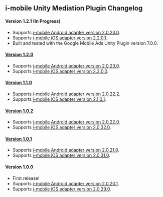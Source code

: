## i-mobile Unity Mediation Plugin Changelog

#### Version 1.2.1 (In Progress)
- Supports [i-mobile Android adapter version 2.0.23.0](https://github.com/googleads/googleads-mobile-android-mediation/blob/master/ThirdPartyAdapters/imobile/CHANGELOG.md#version-20230).
- Supports [i-mobile iOS adapter version 2.2.0.1](https://github.com/googleads/googleads-mobile-ios-mediation/blob/master/adapters/I-Mobile/CHANGELOG.md#version-2201).
- Built and tested with the Google Mobile Ads Unity Plugin version 7.0.0.

#### [Version 1.2.0](https://dl.google.com/googleadmobadssdk/mediation/unity/imobile/IMobileUnityAdapter-1.2.0.zip)
- Supports [i-mobile Android adapter version 2.0.23.0](https://github.com/googleads/googleads-mobile-android-mediation/blob/master/ThirdPartyAdapters/imobile/CHANGELOG.md#version-20230).
- Supports [i-mobile iOS adapter version 2.2.0.0](https://github.com/googleads/googleads-mobile-ios-mediation/blob/master/adapters/I-Mobile/CHANGELOG.md#version-2200).

#### [Version 1.1.0](https://dl.google.com/googleadmobadssdk/mediation/unity/imobile/IMobileUnityAdapter-1.1.0.zip)
- Supports [i-mobile Android adapter version 2.0.22.2](https://github.com/googleads/googleads-mobile-android-mediation/blob/master/ThirdPartyAdapters/imobile/CHANGELOG.md#version-20222).
- Supports [i-mobile iOS adapter version 2.1.0.1](https://github.com/googleads/googleads-mobile-ios-mediation/blob/master/adapters/I-Mobile/CHANGELOG.md#version-2101).

#### [Version 1.0.2](https://dl.google.com/googleadmobadssdk/mediation/unity/imobile/IMobileUnityAdapter-1.0.2.zip)
- Supports [i-mobile Android adapter version 2.0.22.0](https://github.com/googleads/googleads-mobile-android-mediation/blob/master/ThirdPartyAdapters/imobile/CHANGELOG.md#version-20220).
- Supports [i-mobile iOS adapter version 2.0.32.0](https://github.com/googleads/googleads-mobile-ios-mediation/blob/master/adapters/I-Mobile/CHANGELOG.md#version-20320).

#### [Version 1.0.1](https://dl.google.com/googleadmobadssdk/mediation/unity/imobile/IMobileUnityAdapter-1.0.1.zip)
- Supports [i-mobile Android adapter version 2.0.21.0](https://github.com/googleads/googleads-mobile-android-mediation/blob/master/ThirdPartyAdapters/imobile/CHANGELOG.md#version-20210).
- Supports [i-mobile iOS adapter version 2.0.31.0](https://github.com/googleads/googleads-mobile-ios-mediation/blob/master/adapters/I-Mobile/CHANGELOG.md#version-20310).

#### Version 1.0.0
- First release!
- Supports [i-mobile Android adapter version 2.0.20.1](https://github.com/googleads/googleads-mobile-android-mediation/blob/master/ThirdPartyAdapters/imobile/CHANGELOG.md#version-20201).
- Supports [i-mobile iOS adapter version 2.0.29.0](https://github.com/googleads/googleads-mobile-ios-mediation/blob/master/adapters/I-Mobile/CHANGELOG.md#version-20290).

